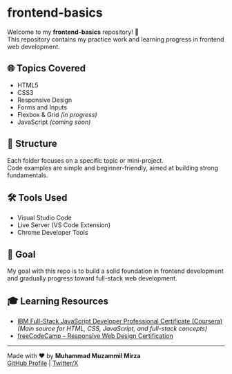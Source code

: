 # frontend-basics

Welcome to my **frontend-basics** repository! 👋  
This repository contains my practice work and learning progress in frontend web development.

## 🌐 Topics Covered

- HTML5  
- CSS3  
- Responsive Design  
- Forms and Inputs  
- Flexbox & Grid *(in progress)*  
- JavaScript *(coming soon)*

## 📁 Structure

Each folder focuses on a specific topic or mini-project.  
Code examples are simple and beginner-friendly, aimed at building strong fundamentals.

## 🛠 Tools Used

- Visual Studio Code  
- Live Server (VS Code Extension)  
- Chrome Developer Tools

## 🚀 Goal

My goal with this repo is to build a solid foundation in frontend development  
and gradually progress toward full-stack web development.

## 🎓 Learning Resources

- [IBM Full-Stack JavaScript Developer Professional Certificate (Coursera)](https://www.coursera.org/professional-certificates/ibm-full-stack-javascript-developer?utm_medium=sem&utm_source=gg&utm_campaign=b2c_apac_x_coursera_ftcof_courseraplus_cx_dr_bau_gg_sem_bd-ex_pk_all_m_hyb_23-12_x&campaignid=20882940687&adgroupid=160111577194&device=m&keyword=coursera&matchtype=e&network=g&devicemodel=&creativeid=696907040380&assetgroupid=&targetid=kwd-36262515261&extensionid=&placement=&gad_source=1&gclid=CjwKCAjw8IfABhBXEiwAxRHlsBpYbNWvMTlpElH5kaFQ2H8dlMW2LpxZNy-14Skzya0Zh91iZEOCORoC244QAvD_BwE)  
  *(Main source for HTML, CSS, JavaScript, and full-stack concepts)*  
- [freeCodeCamp – Responsive Web Design Certification](https://www.freecodecamp.org/learn/2022/responsive-web-design/)

---

Made with ❤️ by **Muhammad Muzammil Mirza**  
[GitHub Profile](https://github.com/mozumil) | [Twitter/X](https://x.com/hiMuzammil)
